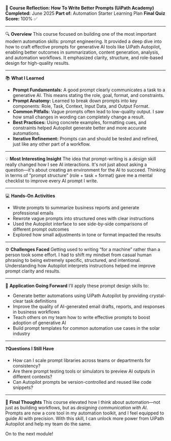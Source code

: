 🧠 **Course Reflection: How To Write Better Prompts (UiPath Academy)**
**Completed:** June 2025
**Part of:** Automation Starter Learning Plan
**Final Quiz Score:** 100% ✅

---

🔍 **Overview**
This course focused on building one of the most important modern automation skills: prompt engineering. It provided a deep dive into how to craft effective prompts for generative AI tools like UiPath Autopilot, enabling better outcomes in summarization, content generation, analysis, and automation workflows. It emphasized clarity, structure, and role-based design for high-quality results.

---

📚 **What I Learned**

* **Prompt Fundamentals:** A good prompt clearly communicates a task to a generative AI. This means stating the role, goal, format, and constraints.
* **Prompt Anatomy:** Learned to break down prompts into key components: Role, Task, Context, Input Data, and Output Format.
* **Common Pitfalls:** Vague prompts often lead to low-quality output. I saw how small changes in wording can completely change a result.
* **Best Practices:** Using concrete examples, formatting cues, and constraints helped Autopilot generate better and more accurate automations.
* **Iterative Refinement:** Prompts can and should be tested and refined, just like any other part of a workflow.

---

💡 **Most Interesting Insight**
The idea that prompt-writing is a *design* skill really changed how I see AI interactions. It's not just about asking a question—it's about creating an environment for the AI to succeed. Thinking in terms of “prompt structure” (role + task + format) gave me a mental checklist to improve every AI prompt I write.

---

💻 **Hands-On Activities**

* Wrote prompts to summarize business reports and generate professional emails
* Rewrote vague prompts into structured ones with clear instructions
* Used the Autopilot interface to see side-by-side comparisons of different prompt outcomes
* Explored how small adjustments in tone or format impacted the results

---

⚙️ **Challenges Faced**
Getting used to writing “for a machine” rather than a person took some effort. I had to shift my mindset from casual human phrasing to being extremely specific, structured, and intentional. Understanding how Autopilot interprets instructions helped me improve prompt clarity and results.

---

🚀 **Application Going Forward**
I’ll apply these prompt design skills to:

* Generate better automations using UiPath Autopilot by providing crystal-clear task definitions
* Improve the quality of AI-generated email drafts, reports, and responses in business workflows
* Teach others on my team how to write effective prompts to boost adoption of generative AI
* Build prompt templates for common automation use cases in the solar industry

---

❓**Questions I Still Have**

* How can I scale prompt libraries across teams or departments for consistency?
* Are there prompt testing tools or simulators to preview AI outputs in different contexts?
* Can Autopilot prompts be version-controlled and reused like code snippets?

---

🎯 **Final Thoughts**
This course elevated how I think about automation—not just as building workflows, but as *designing communication with AI*. Prompts are now a core tool in my automation toolkit, and I feel equipped to guide AI with precision. With this skill, I can unlock more power from UiPath Autopilot and help my team do the same.

On to the next module!
